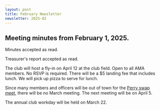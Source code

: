 ```yaml
---
layout: post
title: February Newsletter
newsletter: 2025-02
---
```


## Meeting minutes from February 1, 2025.

Minutes accepted as read.

Treasurer's report accepted as read.

The club will host a fly-in on April 12 at the club field. Open to all AMA
members. No RSVP is required. There will be a $5 landing fee that includes
lunch. We will pick up pizza to serve for lunch.

Since many members and officers will be out of town for the [Perry swap
meet](https://www.gamarc.com/smsshow), there will be no March meeting. The next
meeting will be on April 5.

The annual club workday will be held on March 22.
